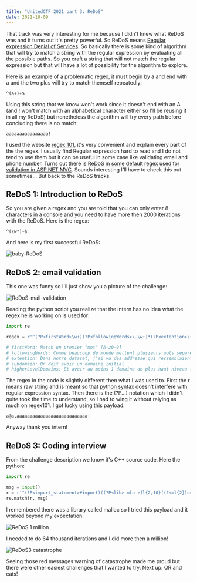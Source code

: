 ```yaml
---
title: "UnitedCTF 2021 part 3: ReDoS"
date: 2021-10-09
---
```


That track was very interesting for me because I didn't knew what ReDoS was and it turns out it's pretty powerful. So ReDoS means [Regular expression Denial of Services](https://owasp.org/www-community/attacks/Regular_expression_Denial_of_Service_-_ReDoS). So basically there is some kind of algorithm that will try to match a string with the regular expression by evaluating all the possible paths. So you craft a string that will not match the regular expression but that will have a lot of possibility for the algorithm to explore. 

Here is an example of a problematic regex, it must begin by a and end with a and the two plus will try to match themself repeatedly:
````
^(a+)+$
````
Using this string that we know won't work since it doesn't end with an A (and ! won't match with an alphabetical character either so I'll be reusing it in all my ReDoS) but nonetheless the algorithm will try every path before concluding there is no match:
````
aaaaaaaaaaaaaaaa!
````
I used the website [regex 101](https://regex101.com/), it's very convenient and explain every part of the the regex. I usually find Regular expression hard to read and I do not tend to use them but it can be useful in some case like validating email and phone number. Turns out there is [ReDoS in some default regex used for validation in ASP.NET MVC](http://blog.malerisch.net/2015/09/net-mvc-redos-denial-of-service-vulnerability-cve-2015-2526.html). Sounds interesting I'll have to check this out sometimes... But back to the ReDoS tracks.

## ReDoS 1: Introduction to ReDoS

So you are given a regex and you are told that you can only enter 8 characters in a console and you need to have more then 2000 iterations with the ReDoS. Here is the regex:
````
^(\w*)+$
````
And here is my first successful ReDoS:

![baby-ReDoS](/will-hack-for-coffee/assets/images/unitedctf2021/baby-redos.png)

## ReDoS 2: email validation

This one was funny so I'll just show you a picture of the challenge:

![ReDoS-mail-validation](/will-hack-for-coffee/assets/images/unitedctf2021/redos2-mail-validation.png)

Reading the python script you realize that the intern has no idea what the regex he is working on is used for:

````python
import re

regex = r'^(?P<firstWord>\w+)(?P<followingWords>\.\w+)*(?P<extention>\+\w+)?@(?P<subdomain>\w+)(?P<higherLevelDomains>.\w+)+$'

# firstWord: Match un premier "mot" [A-z0-9]
# followingWords: Comme beaucoup de monde mettent plusieurs mots séparés par un ., on tente d'en matcher plusieurs.
# extention: Dans notre dataset, j'ai vu des addresse qui ressemblaient à ça: addresse+unMot@exemple.com aucune idée de ce que ça fait, mais faut le supporter.
# subdomain: On doit avoir un domaine initial
# higherLevelDomains: Et avoir au moins 1 domaine de plus haut niveau (séparé par un . à chaque fois)
````
The regex in the code is slightly different then what I was used to. First the r means raw string and is meant so that [python syntax](https://docs.python.org/3/library/re.html) doesn't interfere with regular expression syntax. Then there is the (?P<name>...) notation which I didn't quite took the time to understand, so I had to wing it without relying as much on regex101. I got lucky using this payload:
````
a@a.aaaaaaaaaaaaaaaaaaaaaaaaaaa!
````
Anyway thank you intern!

## ReDoS 3: Coding interview

From the challenge description we know it's C++ source code. Here the python:
````python
import re

msg = input()
r = r'^(?P<import_statement>#import)((?P<lib> m[a-z]l{2,10}((?<=l{2})oc))|.);(?(lib)[A-z =]*|[0-9])+$'
re.match(r, msg)
````
I remembered there was a library called malloc so I tried this payload and it worked beyond my expectation:

![ReDoS 1 million](/will-hack-for-coffee/assets/images/unitedctf2021/redos3-one-million.png)

I needed to do 64 thousand iterations and I did more then a million! 

![ReDoS3 catastrophe](/will-hack-for-coffee/assets/images/unitedctf2021/redos3-catastrophe.png)

Seeing those red messages warning of catastrophe made me proud but there were other easiest challenges that I wanted to try. Next up: QR and cats!
